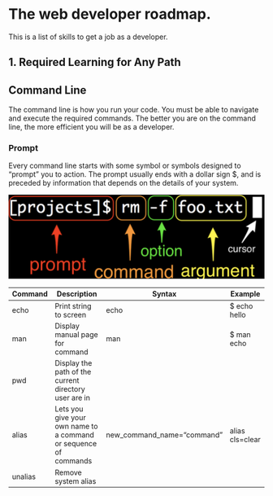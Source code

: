 # The web developer roadmap.
This is a list of skills to get a job as a developer.

## 1. Required Learning for Any Path
## Command Line
The command line is how you run your code. You must be able to navigate and execute the required commands. The better you are on the command line, the more efficient you will be as a developer.
### Prompt
Every command line starts with some symbol or symbols designed to “prompt” you to action. The prompt usually ends with a dollar sign $, and is preceded by information that depends on the details of your system.

![](images/command-line.png)

| Command | Description | Syntax | Example |
| ------- | ----------- | ------ | ------- |
| echo | Print string to screen | echo <string> | $ echo hello |
| man  | Display manual page for command | man <command> | $ man echo |
| pwd | Display the path of the current directory user are in |
| alias | Lets you give your own name to a command or sequence of commands | new_command_name=“command” | alias cls=clear |
| unalias | Remove system alias |
